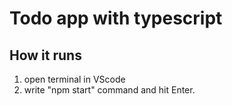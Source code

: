 # Todo app with typescript

## How it runs
1. open terminal in VScode
2. write "npm start" command and hit Enter.
